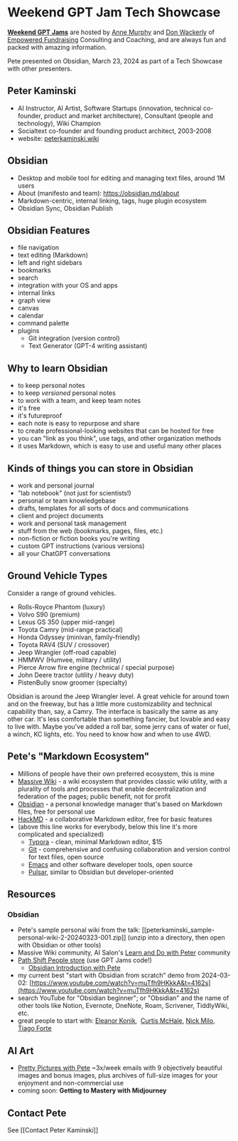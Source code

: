 # Weekend GPT Jam Tech Showcase

**[Weekend GPT Jams](https://linktr.ee/annemurphy)** are hosted by [Anne Murphy](https://www.linkedin.com/in/anne-murphy-philanthropy/) and [Don Wackerly](https://www.linkedin.com/in/don-wackerly-mba-18670012/) of [Empowered Fundraising](https://empoweredfundraiser.com/) Consulting and Coaching, and are always fun and packed with amazing information.

Pete presented on Obsidian, March 23, 2024 as part of a Tech Showcase with other presenters.

## Peter Kaminski

- AI Instructor, AI Artist, Software Startups (innovation, technical co-founder, product and market architecture), Consultant (people and technology), Wiki Champion
- Socialtext co-founder and founding product architect, 2003-2008
- website: [peterkaminski.wiki](https://peterkaminski.wiki/)

## Obsidian

- Desktop and mobile tool for editing and managing text files, around 1M users
- About (manifesto and team): <https://obsidian.md/about>
- Markdown-centric, internal linking, tags, huge plugin ecosystem
- Obsidian Sync, Obsidian Publish

## Obsidian Features

- file navigation
- text editing (Markdown)
- left and right sidebars
- bookmarks
- search
- integration with your OS and apps
- internal links
- graph view
- canvas
- calendar
- command palette
- plugins
	- Git integration (version control)
	- Text Generator (GPT-4 writing assistant)

## Why to learn Obsidian

- to keep personal notes
- to keep _versioned_ personal notes
- to work with a team, and keep team notes
- it's free
- it's futureproof
- each note is easy to repurpose and share
- to create professional-looking websites that can be hosted for free
- you can "link as you think", use tags, and other organization methods
- it uses Markdown, which is easy to use and useful many other places

## Kinds of things you can store in Obsidian

- work and personal journal
- "lab notebook" (not just for scientists!)
- personal or team knowledgebase
- drafts, templates for all sorts of docs and communications
- client and project documents
- work and personal task management
- stuff from the web (bookmarks, pages, files, etc.)
- non-fiction or fiction books you're writing
- custom GPT instructions (various versions)
- all your ChatGPT conversations

## Ground Vehicle Types

Consider a range of ground vehicles.

- Rolls-Royce Phantom (luxury)
- Volvo S90 (premium)
- Lexus GS 350 (upper mid-range)
- Toyota Camry (mid-range practical)
- Honda Odyssey (minivan, family-friendly)
- Toyota RAV4 (SUV / crossover)
- Jeep Wrangler (off-road capable)
- HMMWV (Humvee, military / utility)
- Pierce Arrow fire engine (technical / special purpose)
- John Deere tractor (utility / heavy duty)
- PistenBully snow groomer (specialty)

Obsidian is around the Jeep Wrangler level. A great vehicle for around town and on the freeway, but has a little more customizability and technical capability than, say, a Camry. The interface is basically the same as any other car. It's less comfortable than something fancier, but lovable and easy to live with. Maybe you've added a roll bar, some jerry cans of water or fuel, a winch, KC lights, etc. You need to know how and when to use 4WD.

## Pete's "Markdown Ecosystem"

- Millions of people have their own preferred ecosystem, this is mine
- [Massive Wiki](https://massive.wiki/) - a wiki ecosystem that provides classic wiki utility, with a plurality of tools and processes that enable decentralization and federation of the pages; public benefit, not for profit
- [Obsidian](https://obsidian.md/) - a personal knowledge manager that's based on Markdown files, free for personal use
- [HackMD](https://hackmd.io/) - a collaborative Markdown editor, free for basic features
- (above this line works for everybody, below this line it's more complicated and specialized)
  - [Typora](https://typora.io/) - clean, minimal Markdown editor, $15
  - [Git](https://git-scm.com/) - comprehensive and confusing collaboration and version control for text files, open source
  - [Emacs](https://www.gnu.org/software/emacs/) and other software developer tools, open source
  - [Pulsar](https://pulsar-edit.dev/), similar to Obsidian but developer-oriented

## Resources

### Obsidian

- Pete's sample personal wiki from the talk: [[peterkaminski_sample-personal-wiki-2-20240323-001.zip]] (unzip into a directory, then open with Obsidian or other tools)
- Massive Wiki community, AI Salon's [Learn and Do with Peter](https://ai101.peterkaminski.wiki/) community
- [Path Shift People store](https://pathshiftpeople.gumroad.com/) (use GPT Jams code!)
	- [Obsidian Introduction with Pete](https://pathshiftpeople.gumroad.com/l/obsidian-introduction-with-pete?layout=profile)
- my current best "start with Obsidian from scratch" demo from 2024-03-02: [https://www.youtube.com/watch?v=muTfh9HKkkA&t=4162s](https://www.youtube.com/watch?v=muTfh9HKkkA&t=4162s)
- search YouTube for "Obsidian beginner"; or "Obsidian" and the name of other tools like Notion, Evernote, OneNote, Roam, Scrivener, TiddlyWiki, etc.
- great people to start with: [Eleanor Konik](https://www.eleanorkonik.com/tag/roundup/),  [Curtis McHale](https://curtismchale.ca/), [Nick Milo](https://www.linkingyourthinking.com/), [Tiago Forte](https://fortelabs.co/)

## AI Art

- [Pretty Pictures with Pete](https://pathshiftpeople.gumroad.com/l/pretty-pictures-with-pete?layout=profile) ~3x/week emails with 9 objectively beautiful images and bonus images, plus archives of full-size images for your enjoyment and non-commercial use
- coming soon: **Getting to Mastery with Midjourney**

## Contact Pete

See [[Contact Peter Kaminski]]